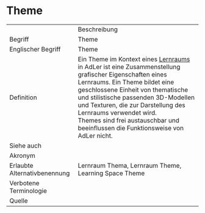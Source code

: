 # Theme

<link-summary rel="summary"/>
<card-summary rel="summary"/>
<web-summary rel="summary"/>


<table>
    <tr>
        <td></td>
        <td>Beschreibung</td>
    </tr>
    <tr>
        <td>Begriff</td>
        <td>Theme</td>
    </tr>
    <tr>
        <td>Englischer Begriff</td>
        <td>Theme</td>
    </tr>
    <tr>
        <td>Definition</td>
        <td id="summary" >Ein Theme im Kontext eines <a href="Lernraum-GE.md">Lernraums</a> in AdLer ist eine Zusammenstellung grafischer Eigenschaften eines Lernraums.
        Ein Theme bildet eine geschlossene Einheit von thematische und stilistische passenden 3D-Modellen und Texturen, die zur Darstellung des Lernraums verwendet wird.<br/>
        Themes sind frei austauschbar und beeinflussen die Funktionsweise von AdLer nicht.
        </td>
    </tr>  
    <tr>
        <td>Siehe auch</td>
        <td></td>
    </tr>
    <tr>
        <td>Akronym</td>
        <td></td>
    </tr>
   <tr>
        <td>Erlaubte Alternativbenennung</td>
        <td>Lernraum Thema, Lernraum Theme, Learning Space Theme</td>
    </tr>
   <tr>
        <td>Verbotene Terminologie</td>
        <td></td>
    </tr>
   <tr>
        <td>Quelle</td>
        <td></td>
    </tr>
</table>